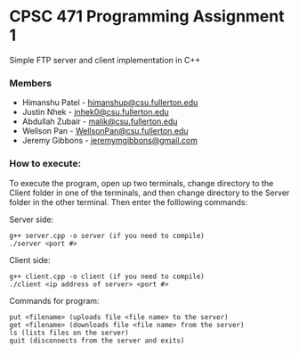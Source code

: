 # CPSC 471 Programming Assignment 1

Simple FTP server and client implementation in C++

### Members
* Himanshu Patel - himanshup@csu.fullerton.edu
* Justin Nhek - jnhek0@csu.fullerton.edu
* Abdullah Zubair - malik@csu.fullerton.edu
* Wellson Pan - WellsonPan@csu.fullerton.edu
* Jeremy Gibbons - jeremymgibbons@gmail.com

### How to execute:

To execute the program, open up two terminals, change directory to the Client folder in one of the terminals, and then change directory to the Server folder in the other terminal. Then enter the folllowing commands:  

Server side:
```
g++ server.cpp -o server (if you need to compile)
./server <port #>
```

Client side:  
```
g++ client.cpp -o client (if you need to compile)
./client <ip address of server> <port #>
```

Commands for program:  
```
put <filename> (uploads file <file name> to the server)
get <filename> (downloads file <file name> from the server)
ls (lists files on the server)
quit (disconnects from the server and exits)
```
